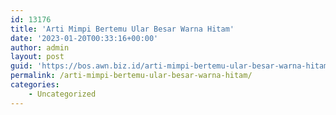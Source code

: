 ```yaml
---
id: 13176
title: 'Arti Mimpi Bertemu Ular Besar Warna Hitam'
date: '2023-01-20T00:33:16+00:00'
author: admin
layout: post
guid: 'https://bos.awn.biz.id/arti-mimpi-bertemu-ular-besar-warna-hitam/'
permalink: /arti-mimpi-bertemu-ular-besar-warna-hitam/
categories:
    - Uncategorized
---
```


